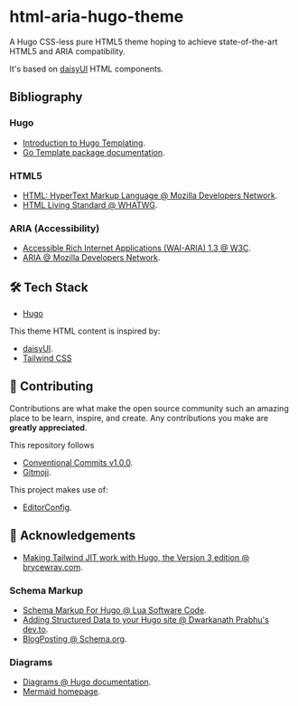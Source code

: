 # html-aria-hugo-theme

A Hugo CSS-less pure HTML5 theme hoping to achieve state-of-the-art HTML5 and ARIA compatibility.

It's based on [daisyUI](https://daisyui.com/) HTML components.

## Bibliography

### Hugo

- [Introduction to Hugo Templating](https://gohugo.io/templates/introduction/).
- [Go Template package documentation](https://pkg.go.dev/text/template).

### HTML5

- [HTML: HyperText Markup Language @ Mozilla Developers Network](https://developer.mozilla.org/docs/Web/HTML).
- [HTML Living Standard @ WHATWG](https://html.spec.whatwg.org/).

### ARIA (Accessibility)

- [Accessible Rich Internet Applications (WAI-ARIA) 1.3 @ W3C](https://w3c.github.io/aria/).
- [ARIA @ Mozilla Developers Network](https://developer.mozilla.org/en-US/docs/Web/Accessibility/ARIA).

## 🛠️ Tech Stack

- [Hugo](https://gohugo.io/)

This theme HTML content is inspired by:

- [daisyUI](https://daisyui.com/).
- [Tailwind CSS](https://tailwindcss.com/)

## 🍰 Contributing

Contributions are what make the open source community such an amazing place to
be learn, inspire, and create. Any contributions you make are
**greatly appreciated**.

This repository follows

- [Conventional Commits v1.0.0](https://www.conventionalcommits.org/en/v1.0.0/).
- [Gitmoji](https://gitmoji.dev/).

This project makes use of:

- [EditorConfig](https://editorconfig.org/).

## 🙇 Acknowledgements

- [Making Tailwind JIT work with Hugo, the Version 3 edition @ brycewray.com](https://www.brycewray.com/posts/2022/03/making-tailwind-jit-work-hugo-version-3-edition/).

### Schema Markup

<!--TODO : create a shortcode / layout for this-->

- [Schema Markup For Hugo @ Lua Software Code](https://code.luasoftware.com/tutorials/hugo/schema-markup-for-hugo).
- [Adding Structured Data to your Hugo site @ Dwarkanath Prabhu's dev.to](https://dev.to/pdwarkanath/adding-structured-data-to-your-hugo-site-58db).
- [BlogPosting @ Schema.org](https://schema.org/BlogPosting).

### Diagrams

- [Diagrams @ Hugo documentation](https://gohugo.io/content-management/diagrams/).
- [Mermaid homepage](https://mermaid.js.org/).


